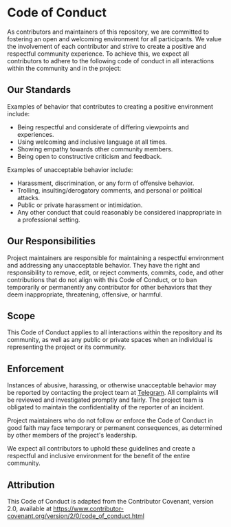 # Code of Conduct

As contributors and maintainers of this repository, we are committed to fostering an open and welcoming environment for all participants. We value the involvement of each contributor and strive to create a positive and respectful community experience. To achieve this, we expect all contributors to adhere to the following code of conduct in all interactions within the community and in the project:

## Our Standards

Examples of behavior that contributes to creating a positive environment include:

-   Being respectful and considerate of differing viewpoints and experiences.
-   Using welcoming and inclusive language at all times.
-   Showing empathy towards other community members.
-   Being open to constructive criticism and feedback.

Examples of unacceptable behavior include:

-   Harassment, discrimination, or any form of offensive behavior.
-   Trolling, insulting/derogatory comments, and personal or political attacks.
-   Public or private harassment or intimidation.
-   Any other conduct that could reasonably be considered inappropriate in a professional setting.

## Our Responsibilities

Project maintainers are responsible for maintaining a respectful environment and addressing any unacceptable behavior. They have the right and responsibility to remove, edit, or reject comments, commits, code, and other contributions that do not align with this Code of Conduct, or to ban temporarily or permanently any contributor for other behaviors that they deem inappropriate, threatening, offensive, or harmful.

## Scope

This Code of Conduct applies to all interactions within the repository and its community, as well as any public or private spaces when an individual is representing the project or its community.

## Enforcement

Instances of abusive, harassing, or otherwise unacceptable behavior may be reported by contacting the project team at [Telegram](https://t.me/Jehonatal). All complaints will be reviewed and investigated promptly and fairly. The project team is obligated to maintain the confidentiality of the reporter of an incident.

Project maintainers who do not follow or enforce the Code of Conduct in good faith may face temporary or permanent consequences, as determined by other members of the project's leadership.

We expect all contributors to uphold these guidelines and create a respectful and inclusive environment for the benefit of the entire community.

## Attribution

This Code of Conduct is adapted from the Contributor Covenant, version 2.0, available at https://www.contributor-covenant.org/version/2/0/code_of_conduct.html
